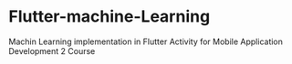 # Flutter-machine-Learning
Machin Learning implementation in Flutter Activity for Mobile Application Development 2 Course
